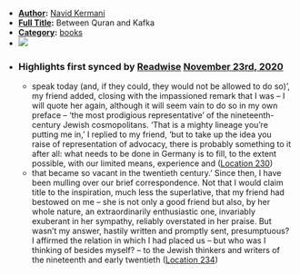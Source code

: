 - **[Author](<Author.md>):** [Navid Kermani](<Navid Kermani.md>)
- **[Full Title](<Full Title.md>):** Between Quran and Kafka
- **[Category](<Category.md>):** [books](<books.md>)
- ![](https://images-na.ssl-images-amazon.com/images/I/51o6iDlSRbL._SL200_.jpg)
- ### Highlights first synced by [Readwise](<Readwise.md>) [November 23rd, 2020](<November 23rd, 2020.md>)
    - speak today (and, if they could, they would not be allowed to do so)’, my friend added, closing with the impassioned remark that I was – I will quote her again, although it will seem vain to do so in my own preface – ‘the most prodigious representative’ of the nineteenth-century Jewish cosmopolitans. ‘That is a mighty lineage you’re putting me in,’ I replied to my friend, ‘but to take up the idea you raise of representation of advocacy, there is probably something to it after all: what needs to be done in Germany is to fill, to the extent possible, with our limited means, experience and ([Location 230](https://readwise.io/to_kindle?action=open&asin=B01LXO96BW&location=230))
    - that became so vacant in the twentieth century.’ Since then, I have been mulling over our brief correspondence. Not that I would claim title to the inspiration, much less the superlative, that my friend had bestowed on me – she is not only a good friend but also, by her whole nature, an extraordinarily enthusiastic one, invariably exuberant in her sympathy, reliably overstated in her praise. But wasn’t my answer, hastily written and promptly sent, presumptuous? I affirmed the relation in which I had placed us – but who was I thinking of besides myself? – to the Jewish thinkers and writers of the nineteenth and early twentieth ([Location 234](https://readwise.io/to_kindle?action=open&asin=B01LXO96BW&location=234))
